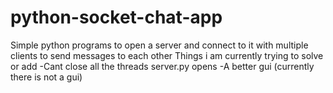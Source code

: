 # python-socket-chat-app
Simple python programs to open a server and connect to it with multiple clients to send messages to each other
Things i am currently trying to solve or add
-Cant close all the threads server.py opens
-A better gui (currently there is not a gui)
